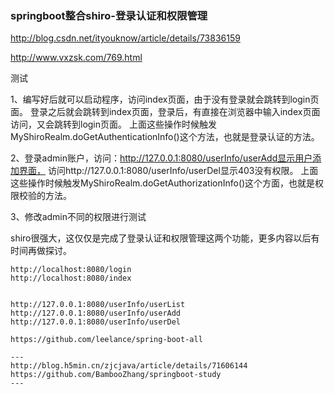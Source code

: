 

### springboot整合shiro-登录认证和权限管理 
http://blog.csdn.net/ityouknow/article/details/73836159

http://www.vxzsk.com/769.html



测试

1、编写好后就可以启动程序，访问index页面，由于没有登录就会跳转到login页面。
登录之后就会跳转到index页面，登录后，有直接在浏览器中输入index页面访问，又会跳转到login页面。
上面这些操作时候触发MyShiroRealm.doGetAuthenticationInfo()这个方法，也就是登录认证的方法。

2、登录admin账户，访问：http://127.0.0.1:8080/userInfo/userAdd显示用户添加界面，
访问http://127.0.0.1:8080/userInfo/userDel显示403没有权限。
上面这些操作时候触发MyShiroRealm.doGetAuthorizationInfo()这个方面，也就是权限校验的方法。

3、修改admin不同的权限进行测试

shiro很强大，这仅仅是完成了登录认证和权限管理这两个功能，更多内容以后有时间再做探讨。

```
http://localhost:8080/login
http://localhost:8080/index


http://127.0.0.1:8080/userInfo/userList
http://127.0.0.1:8080/userInfo/userAdd
http://127.0.0.1:8080/userInfo/userDel
```




```
https://github.com/leelance/spring-boot-all

---
http://blog.h5min.cn/zjcjava/article/details/71606144
https://github.com/BambooZhang/springboot-study
---



```


